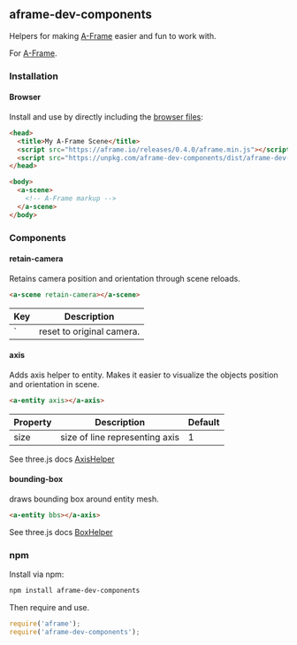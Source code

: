 ## aframe-dev-components

Helpers for making [A-Frame](https://aframe.io) easier and fun to work with.

For [A-Frame](https://aframe.io).

### Installation

#### Browser

Install and use by directly including the [browser files](dist):

```html
<head>
  <title>My A-Frame Scene</title>
  <script src="https://aframe.io/releases/0.4.0/aframe.min.js"></script>
  <script src="https://unpkg.com/aframe-dev-components/dist/aframe-dev-components.min.js"></script>
</head>

<body>
  <a-scene>
    <!-- A-Frame markup -->
  </a-scene>
</body>
```

### Components

#### retain-camera

Retains camera position and orientation through scene reloads.

```html
<a-scene retain-camera></a-scene>
```

| Key           | Description
| ------------- | -------------
| ` | reset to original camera.


#### axis

Adds axis helper to entity.   Makes it easier to visualize the objects position and orientation in scene.

```html
<a-entity axis></a-axis>
```

| Property      | Description   | Default
| ------------- | ------------- | ----
| size | size of line representing axis | 1


See three.js docs [AxisHelper](https://threejs.org/docs/?q=axis#Reference/Helpers/AxisHelper)


#### bounding-box

draws bounding box around entity mesh.

```html
<a-entity bbs></a-axis>

```

See three.js docs [BoxHelper](https://threejs.org/docs/?q=box#Reference/Helpers/BoxHelper)


### npm

Install via npm:

```bash
npm install aframe-dev-components
```

Then require and use.

```js
require('aframe');
require('aframe-dev-components');
```
